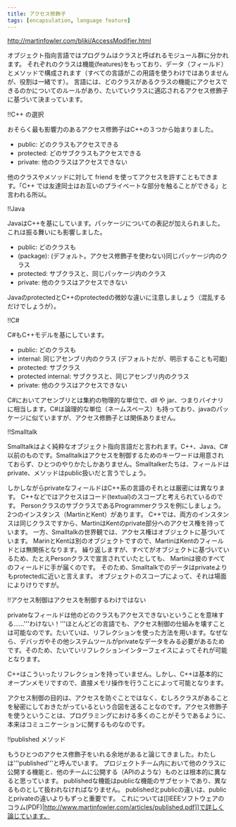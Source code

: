 ```yaml
---
title: アクセス修飾子
tags: [encapsulation, language feature]
---
```


http://martinfowler.com/bliki/AccessModifier.html

オブジェクト指向言語ではプログラムはクラスと呼ばれるモジュール群に分かれます。
それぞれのクラスは機能(features)をもっており、データ（フィールド）とメソッドで構成されます（すべての言語がこの用語を使うわけではありませんが、役割は一緒です）。
言語には、どのクラスがあるクラスの機能にアクセスできるのかについてのルールがあり、たいていクラスに適応されるアクセス修飾子に基づいて決まっています。

!!C++ の選択

おそらく最も影響力のあるアクセス修飾子はC++の３つから始まりました。

* public: どのクラスもアクセスできる
* protected: どのサブクラスもアクセスできる
* private: 他のクラスはアクセスできない

他のクラスやメソッドに対して friend を使ってアクセスを許すこともできます。「C++ では友達同士はお互いのプライベートな部分を触ることができる」と言われる所以。

!!Java

JavaはC++を基にしています。パッケージについての表記が加えられました。これは振る舞いにも影響しました。

* public: どのクラスも
* (package): (デフォルト。アクセス修飾子を使わない)同じパッケージ内のクラス
* protected: サブクラスと、同じパッケージ内のクラス
* private: 他のクラスはアクセスできない

JavaのprotectedとC++のprotectedの微妙な違いに注意しましょう（混乱するだけでしょうが）。

!!C# 

C#もC++モデルを基にしています。

* public: どのクラスも
* internal: 同じアセンブリ内のクラス (デフォルトだが、明示することも可能)
* protected: サブクラス
* protected internal: サブクラスと、同じアセンブリ内のクラス
* private: 他のクラスはアクセスできない

C#においてアセンブリとは集約の物理的な単位で、dll や jar、つまりバイナリに相当します。C#は論理的な単位（ネームスペース）も持っており、javaのパッケージに似ていますが、アクセス修飾子とは関係ありません。

!!Smalltalk 

Smalltalkはよく純粋なオブジェクト指向言語だと言われます。C++、Java、C#以前のものです。Smalltalkはアクセスを制御するためのキーワードは用意されておらず、ひとつのやりかたしかありません。Smalltalkerたちは、フィールドはprivate、メソッドはpublic扱いだと言うでしょう。

しかしながらprivateなフィールドはC++系の言語のそれとは厳密には異なります。
C++などではアクセスはコード(textual)のスコープと考えられているのです。
PersonクラスのサブクラスであるProgrammerクラスを例にしましょう。
2つのインスタンス（MartinとKent）があります。
C++では、両方のインスタンスは同じクラスですから、MartinはKentのprivate部分へのアクセス権を持っています。
一方、Smalltalkの世界観では、アクセス権はオブジェクトに基づいています。
MarinとKentは別のオブジェクトですので、MartinはKentのフィールドとは無関係となります。
繰り返しますが、すべてがオブジェクトに基づいているため、たとえPersonクラスで宣言されていたとしても、
Martinは彼のすべてのフィールドに手が届くのです。
そのため、Smalltalkでのデータはprivateよりもprotectedに近いと言えます。
オブジェクトのスコープによって、それは場面によりけりですが。

!!アクセス制御はアクセスを制御するわけではない

privateなフィールドは他のどのクラスもアクセスできないということを意味する……'''わけない！'''ほとんどどの言語でも、アクセス制御の仕組みを壊すことは可能なのです。たいていは、リフレクションを使った方法を用います。なぜなら、デバッガやその他システムツールがprivateなデータをみる必要があるためです。そのため、たいていリフレクションインターフェイスによってそれが可能となります。

C++はこういったリフレクションを持っていません。しかし、C++は基本的にオープンメモリですので、直接メモリ操作を行うことによって可能となります。

アクセス制御の目的は、アクセスを防ぐことではなく、むしろクラスがあることを秘密にしておきたがっているという合図を送ることなのです。アクセス修飾子を使うということは、プログラミングにおける多くのことがそうであるように、本来はコミュニケーションに関するものなのです。

!!published メソッド

もうひとつのアクセス修飾子をいれる余地があると論じてきました。わたしは'''published'''と呼んでいます。
プロジェクトチーム内において他のクラスに公開する機能と、他のチームに公開する（APIのような）ものとは根本的に異なると思っています。
publishedな機能はpublicな機能のサブセットであり、異なるものとして扱われなければなりません。
publishedとpublicの違いは、publicとprivateの違いよりもずっと重要です。
これについては[[IEEEソフトウェアのコラム(PDF)|http://www.martinfowler.com/articles/published.pdf]]で詳しく論じています。

